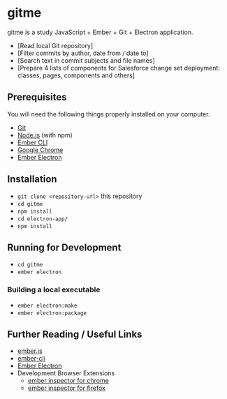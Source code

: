 # gitme

gitme is a study JavaScript + Ember + Git + Electron application.
* [Read local Git repository]
* [Filter commits by author, date from / date to]
* [Search text in commit subjects and file names]
* [Prepare 4 lists of components for Salesforce change set deployment: classes, pages, components and others]

## Prerequisites

You will need the following things properly installed on your computer.

* [Git](https://git-scm.com/)
* [Node.js](https://nodejs.org/) (with npm)
* [Ember CLI](https://ember-cli.com/)
* [Google Chrome](https://google.com/chrome/)
* [Ember Electron](https://ember-electron.js.org/docs/guides/installation)

## Installation

* `git clone <repository-url>` this repository
* `cd gitme`
* `npm install`
* `cd electron-app/`
* `npm install`

## Running for Development

* `cd gitme`
* `ember electron`

### Building a local executable

* `ember electron:make`
* `ember electron:package`

## Further Reading / Useful Links

* [ember.js](https://emberjs.com/)
* [ember-cli](https://ember-cli.com/)
* [Ember Electron](https://ember-electron.js.org/)
* Development Browser Extensions
  * [ember inspector for chrome](https://chrome.google.com/webstore/detail/ember-inspector/bmdblncegkenkacieihfhpjfppoconhi)
  * [ember inspector for firefox](https://addons.mozilla.org/en-US/firefox/addon/ember-inspector/)
